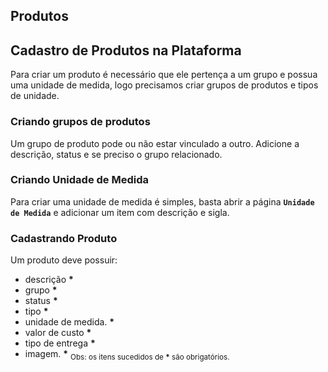 ## Produtos

## Cadastro de Produtos na Plataforma

Para criar um produto é necessário que ele pertença a um grupo e possua uma unidade de medida, logo precisamos criar grupos de produtos e tipos de unidade.

### Criando grupos de produtos

Um grupo de produto pode ou não estar vinculado a outro.
Adicione a descrição, status e se preciso o grupo relacionado.

### Criando Unidade de Medida

Para criar uma unidade de medida é simples, basta abrir a página **`Unidade de Medida`** e adicionar um item com descrição e sigla.

### Cadastrando Produto

Um produto deve possuir:
  - descrição **\***
  - grupo **\***
  - status **\***
  - tipo **\***
  - unidade de medida. **\***
  - valor de custo **\***
  - tipo de entrega **\***
  - imagem. **\***
  <sub>Obs: os itens sucedidos de **\*** são obrigatórios.</sub>


